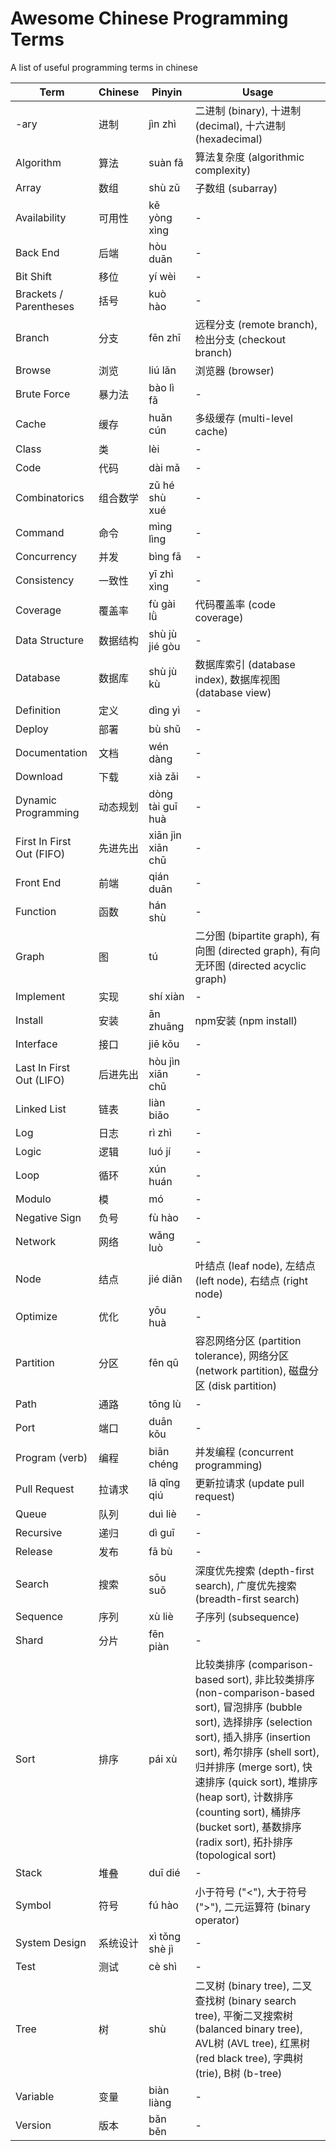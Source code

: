 # Awesome Chinese Programming Terms
A list of useful programming terms in chinese

| Term | Chinese | Pinyin | Usage |
| - | - | - | - |
| -ary | 进制 | jìn zhì | 二进制 (binary), 十进制 (decimal), 十六进制 (hexadecimal) |
| Algorithm | 算法 | suàn fǎ | 算法复杂度 (algorithmic complexity) |
| Array | 数组 | shù zǔ | 子数组 (subarray) |
| Availability | 可用性 | kě yòng xìng | - |
| Back End | 后端 | hòu duān | - |
| Bit Shift | 移位 | yí wèi | - |
| Brackets / Parentheses | 括号 | kuò hào | - |
| Branch | 分支 | fēn zhī | 远程分支 (remote branch), 检出分支 (checkout branch) |
| Browse | 浏览 | liú lǎn | 浏览器 (browser) |
| Brute Force | 暴力法 | bào lì fǎ | - |
| Cache | 缓存 | huǎn cún | 多级缓存 (multi-level cache) |
| Class | 类 | lèi | - |
| Code | 代码 | dài mǎ | - |
| Combinatorics | 组合数学 | zǔ hé shù xué | - |
| Command | 命令 | mìng lìng | - |
| Concurrency | 并发 | bìng fā | - |
| Consistency | 一致性 | yī zhì xìng | - |
| Coverage | 覆盖率 | fù gài lǜ | 代码覆盖率 (code coverage) |
| Data Structure | 数据结构 | shù jù jié gòu | - |
| Database | 数据库 | shù jù kù | 数据库索引 (database index), 数据库视图 (database view) |
| Definition | 定义 | dìng yì | - |
| Deploy | 部署 | bù shǔ | - |
| Documentation | 文档 | wén dàng | - |
| Download | 下载 | xià zǎi | - |
| Dynamic Programming | 动态规划 | dòng tài guī huà | - |
| First In First Out (FIFO) | 先进先出 | xiān jìn xiān chū | - |
| Front End | 前端 | qián duān | - |
| Function | 函数 | hán shù | - |
| Graph | 图 | tú | 二分图 (bipartite graph), 有向图 (directed graph), 有向无环图 (directed acyclic graph) |
| Implement | 实现 | shí xiàn | - |
| Install | 安装 | ān zhuānɡ | npm安装 (npm install) |
| Interface | 接口 | jiē kǒu | - |
| Last In First Out (LIFO) | 后进先出 | hòu jìn xiān chū | - |
| Linked List | 链表 | liàn biǎo | - |
| Log | 日志 | rì zhì | - |
| Logic | 逻辑 | luó jí | - |
| Loop | 循环 | xún huán | - |
| Modulo | 模 | mó | - |
| Negative Sign | 负号 | fù hào | - |
| Network | 网络 | wǎng luò | - |
| Node | 结点 | jié diǎn | 叶结点 (leaf node), 左结点 (left node), 右结点 (right node) |
| Optimize | 优化 | yōu huà | - |
| Partition | 分区 | fēn qū | 容忍网络分区 (partition tolerance), 网络分区 (network partition), 磁盘分区 (disk partition) |
| Path | 通路 | tōng lù | - |
| Port | 端口 | duān kǒu | - |
| Program (verb) | 编程 | biān chéng | 并发编程 (concurrent programming)  |
| Pull Request | 拉请求 | lā qǐng qiú | 更新拉请求 (update pull request) |
| Queue | 队列 | duì liè | - |
| Recursive | 递归 | dì guī | - |
| Release | 发布 | fā bù | - |
| Search | 搜索 | sōu suǒ | 深度优先搜索 (depth-first search), 广度优先搜索 (breadth-first search) |
| Sequence | 序列 | xù liè | 子序列 (subsequence) |
| Shard | 分片 | fēn piàn | - |
| Sort | 排序 | pái xù | 比较类排序 (comparison-based sort), 非比较类排序 (non-comparison-based sort), 冒泡排序 (bubble sort), 选择排序 (selection sort), 插入排序 (insertion sort), 希尔排序 (shell sort), 归并排序 (merge sort), 快速排序 (quick sort), 堆排序 (heap sort), 计数排序 (counting sort), 桶排序 (bucket sort), 基数排序 (radix sort), 拓扑排序 (topological sort) |
| Stack | 堆叠 | duī dié | - |
| Symbol | 符号 | fú hào | 小于符号 ("<"), 大于符号 (">"), 二元运算符 (binary operator) |
| System Design | 系统设计 | xì tǒng shè jì | - |
| Test | 测试 | cè shì | - |
| Tree | 树 | shù | 二叉树 (binary tree), 二叉查找树 (binary search tree), 平衡二叉搜索树 (balanced binary tree), AVL树 (AVL tree), 红黑树 (red black tree), 字典树 (trie), B树 (b-tree) |
| Variable | 变量 | biàn liàng | - |
| Version | 版本 | bǎn běn | - |
